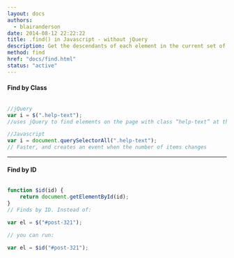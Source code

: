 ```yaml
---
layout: docs
authors: 
  - blairanderson
date: 2014-08-12 22:22:22
title: .find() in Javascript - without jQuery
description: Get the descendants of each element in the current set of matched elements, filtered by a selector, jQuery object, or element.
method: find
href: "docs/find.html"
status: "active"
---
```


#### **Find by Class**

```javascript

//jQuery
var i = $(".help-text");
//uses jQuery to find elements on the page with class “help-text” at the point it’s run.

//Javascript
var i = document.querySelectorAll(".help-text");
// Faster, and creates an event when the number of items changes

```

___

#### **Find by ID**

```javascript

function $id(id) {
	return document.getElementById(id);
}
// Finds by ID. Instead of:

var el = $("#post-321");

// you can run:

var el = $id("#post-321");
```
